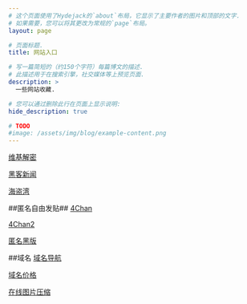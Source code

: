 ```yaml
---
# 这个页面使用了Hydejack的`about`布局，它显示了主要作者的图片和顶部的文字.
# 如果需要，您可以将其更改为常规的`page`布局。
layout: page

# 页面标题.
title: 网站入口

# 写一篇简短的（约150个字符）每篇博文的描述.
# 此描述用于在搜索引擎，社交媒体等上预览页面.
description: >
  一些网站收藏.

# 您可以通过删除此行在页面上显示说明:
hide_description: true

# TODO
#image: /assets/img/blog/example-content.png
---
```



[维基解密](https://wikileaks.org/)

[黑客新闻](https://news.ycombinator.com/news)

[海盗湾](http://thepiratebay.ee/)

##匿名自由发贴##
[4Chan](https://www.4chan.org/) 

[4Chan2](https://www.4channel.org/)

[匿名黑版](https://heiban.me/)

##域名
[域名导航](https://www.domain265.com/)

[域名价格](https://www.domcomp.com/)


[在线图片压缩](https://tinypng.com/)
